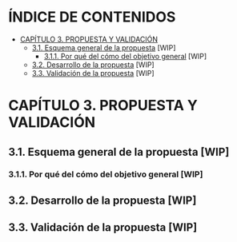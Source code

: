 # ÍNDICE DE CONTENIDOS

- [CAPÍTULO 3. PROPUESTA Y VALIDACIÓN](#capítulo-3-propuesta-y-validación)
  - [3.1. Esquema general de la propuesta](#31-esquema-general-de-la-propuesta) [WIP]
    - [3.1.1. Por qué del cómo del objetivo general](#311-por-qué-del-cómo-del-objetivo-general) [WIP]
  - [3.2. Desarrollo de la propuesta](#32-desarrollo-de-la-propuesta) [WIP]
  - [3.3. Validación de la propuesta](#33-validación-de-la-propuesta) [WIP]

# CAPÍTULO 3. PROPUESTA Y VALIDACIÓN

## 3.1. Esquema general de la propuesta [WIP]
### 3.1.1. Por qué del cómo del objetivo general [WIP]

## 3.2. Desarrollo de la propuesta [WIP]

## 3.3. Validación de la propuesta [WIP] 